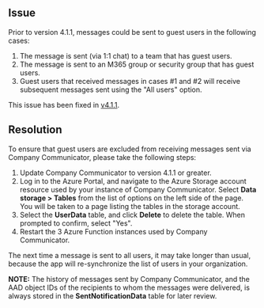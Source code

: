 ## Issue
Prior to version 4.1.1, messages could be sent to guest users in the following cases:
1. The message is sent (via 1:1 chat) to a team that has guest users.
2. The message is sent to an M365 group or security group that has guest users.
3. Guest users that received messages in cases #1 and #2 will receive subsequent messages sent using the "All users" option.

This issue has been fixed in [v4.1.1](https://github.com/OfficeDev/microsoft-teams-apps-company-communicator/releases/tag/v4.1.1).

## Resolution
To ensure that guest users are excluded from receiving messages sent via Company Communicator, please take the following steps:
1. Update Company Communicator to version 4.1.1 or greater.
2. Log in to the Azure Portal, and navigate to the Azure Storage account resource used by your instance of Company Communicator. Select **Data storage > Tables** from the list of options on the left side of the page. You will be taken to a page listing the tables in the storage account.
3. Select the **UserData** table, and click **Delete** to delete the table. When prompted to confirm, select "Yes".
4. Restart the 3 Azure Function instances used by Company Communicator.

The next time a message is sent to all users, it may take longer than usual, because the app will re-synchronize the list of users in your organization.

**NOTE:** The history of messages sent by Company Communicator, and the AAD object IDs of the recipients to whom the messages were delivered, is always stored in the **SentNotificationData** table for later review.